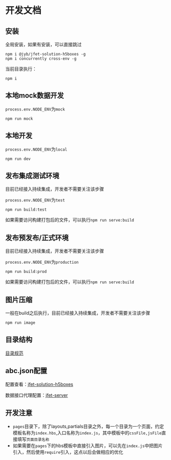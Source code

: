 # 开发文档

## 安装

全局安装，如果有安装，可以直接跳过

```shell
npm i @jyb/jfet-solution-h5boxes -g
npm i concurrently cross-env -g
```

当前目录执行：

```shell
npm i
```

## 本地mock数据开发

`process.env.NODE_ENV`为`mock`

```shell
npm run mock
```

## 本地开发

`process.env.NODE_ENV`为`local`

```shell
npm run dev
```

## 发布集成测试环境

目前已经接入持续集成，开发者不需要关注该步骤

`process.env.NODE_ENV`为`test`

```shell
npm run build:test
```

如果需要访问构建打包后的文件，可以执行`npm run serve:build`

## 发布预发布/正式环境

目前已经接入持续集成，开发者不需要关注该步骤

`process.env.NODE_ENV`为`production`

```shell
npm run build:prod
```

如果需要访问构建打包后的文件，可以执行`npm run serve:build`

## 图片压缩

一般在build之后执行，目前已经接入持续集成，开发者不需要关注该步骤

```shell
npm run image
```

## 目录结构

[目录规范](http://doc.fe.jyb.com/book/boxes-docs/docs/framework/AppSpec.html)

## abc.json配置

配置查看：[jfet-solution-h5boxes](http://git.jtjr.com/boxes/jfet-solution-h5boxes)

数据接口代理配置：[jfet-server](http://doc.fe.jyb.com/book/jfet-website/plugin/jfet-server.html)

## 开发注意

- `pages`目录下，除了layouts,partials目录之外，每一个目录为一个页面，约定模板名称为`index.hbs`,入口名称为`index.js`，其中模板中的`cssFile,jsFile`直接填写`页面目录名称`
- 如果需要在`pages`下的hbs模板中直接引入图片，可以先在`index.js`中把图片引入，然后使用`require`引入，这点以后会做相应的优化
